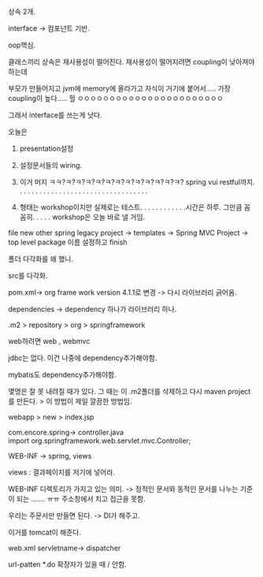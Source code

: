 상속 2개. 


interface -> 컴포넌트 기반.

oop핵심. 

클래스끼리 상속은 재사용성이 떨어진다.    재사용성이 떨어지려면 coupling이 낮아져야 하는데 

부모가 만들어지고 jvm에 memory에 올라가고 자식이 거기에 붙어서.....  가장 coupling이 높다..... 헐 ㅇㅇㅇㅇㅇㅇㅇㅇㅇㅇㅇㅇㅇㅇㅇㅇㅇㅇㅇㅇㅇㅇㅇ

그래서 interface를 쓰는게 낫다.


오늘은 

1. presentation설정

2. 설정문서들의 wiring.

3. 이거 머지 ㅋㅋ?ㅋ?ㅋ?ㅋ?ㅋ?ㅋ?ㅋ?ㅋ?ㅋ?ㅋ?ㅋ?ㅋ?ㅋ?  spring vui restful까지. . . . . . . . . . . . . . . . . . . . . . . . . . . . . . . . . .
4. 형태는 workshop이지만 실제로는 테스트. . . . . . . . . . . .시간은 하루. 그만큼 꼼꼼히. . . . .  workshop은 오늘 바로 낼 거임.

file new other spring legacy project  -> templates -> Spring MVC Project -> top level package 이름 설정하고 finish

폴더 다각화를 왜 했니. 

src를 다각화.

pom.xml-> org frame work version 4.1.1로 변경 -> 다시 라이브러리 긁어옴. 

dependencies -> dependency 하나가 라이브러리 하나.  

.m2 > repository > org > springframework

web하려면 web , webmvc

jdbc는 없다. 이건 나중에 dependency추가해야함. 

mybatis도 dependency추가해야함.

몇명은 잘 못 내려질 때가 있다. 그 때는 이 .m2폴더를 삭제하고 다시 maven project를 만든다.  > 이 방법이 제일 깔끔한 방법임.

webapp > new > index.jsp

com.encore.spring-> controller.java  
import org.springframework.web.servlet.mvc.Controller;

WEB-INF -> spring, views

views : 결과페이지를 저기에 넣어라. 

WEB-INF 디렉토리가 가지고 있는 의미. -> 정적인 문서와 동적인 문서를 나누는 기준이 되는 ....... ㅠㅠ  주소창에서 치고 접근을 못함.

우리는 주문서만 만들면 된다. -> DI가 해주고. 

이거를 tomcat이 해준다. 




web.xml  servletname->  dispatcher

url-patten *.do   확장자가 있을 때 / 안함. 